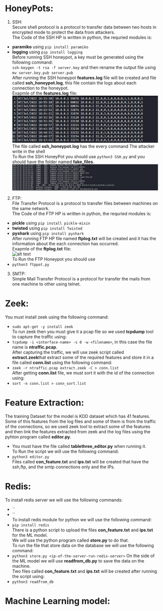 # HoneyPots:  
1. SSH:  
Secure shell protocol is a protocol to transfer data between two hosts in encrypted mode to protect the data from attackers.  
The Code of the SSH HP is written in python, the requried modules is:  
- **paramiko** using `pip install paramiko`
- **logging** using `pip install logging`  
Before running SSH honeypot, a key must be generated using the following command:  
`ssh-keygen -t rsa -f server.key` and then rename the output file using `mv server.key.pub server.pub`  
After running the SSH honeypot **features.log** file will be created and file called **ssh_honeypot.log**, this file contain the logs about each connection to the honeypot.  
Exapmle of the **features.log** file:  
![alt text](Images/ssh-ex.JPG)  
The file called **ssh_honeypot.log** has the every command The attacker write in the shell  
To Run the SSH HoneyPot you should use `python3 SSH.py` and you should have the folder named **fake_files**.  
![alt text](Images/ssh_honey.JPG)  
2. FTP:  
File Transfer Protocol is a protocol to transfer files between machines on the same network.  
The Code of the FTP HP is written in python, the requried modules is:  
- **pickle** using `pip install pickle-mixin`  
- **twisted** using `pip install Twisted`  
- **pyshark** using `pip install pyshark`  
After running FTP HP file named **ftplog.txt** will be created and it has the information about the each connection has occurred.  
Exapmle of the **ftplog.txt** file:  
![alt text](Images/ftp-ex.JPG)  
To Run the FTP Honeypot you should use  
- `python3 ftppot.py`  
3. SMTP:  
Simple Mail Transfer Protocol is a protocol for transfer the mails from one machine to other using  telnet.  

# Zeek:  
You must install zeek using the following command:  
- `sudo apt-get -y install zeek`  
To run zeek then you must give it a pcap file so we used **tcpdump** tool to capture the traffic using:  
- `tcpdump -i <interface-name> -s 0 -w <filename>`, in this case the file name is **ntraffic.pcap**.  
After capturing the traffic, we will use zeek script called **extract.zeek**that extract some of the required features and store it in a file called **conn.list** using the following command:  
- `zeek -r ntraffic.pcap extract.zeek -C > conn.list`  
After getting **conn.list** file, we must sort it with the id of the connection using:  
- `sort -n conn.list > conn_sort.list`  
# Feature Extraction:  
The training Dataset for the model is KDD dataset which has 41 features.
Some of this features from the log files and some of them is from the traffic of the connections,
so we used zeek tool to extract some of the features and then link the features extracted from zeek and the log files using the pyhton program called **editor.py**.  
- You must have the file called **tablethree_editor.py** when running it.  
To Run the script we will use the following command:  
- `python3 editor.py`  
Files called **con_feature.txt** and **ips.txt** will be created that have the ssh,ftp, and the smtp connections only and the IPs.  
# Redis:
To install redis server we will use the following commands:  
- ``
- ``  
To install redis module for python we will use the following command:  
- `pip install redis`  
There is a python script to upload the files **con_feature.txt** and **ips.txt** for the ML model.  
We will use the python program called **store.py** to do that.  
To run the file that store data on the database we will use the following command:  
- `python3 store.py <ip-of-the-server-run-redis-server>`
On the side of the ML model we will use **readfrom_db.py** to save the data on the machine.  
Two files called **con_feature.txt** and **ips.txt** will be created after running the script using:  
- `python3 readfrom_db`  
# Machine Learning model:  





